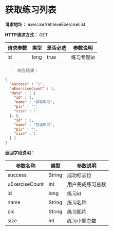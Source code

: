 # 获取练习列表

**请求地址：** exercise/retrieveExerciseList

**HTTP请求方式：** GET

| 请求参数 | 类型 | 是否必选 | 参数说明 |
| -- | -- | -- | -- |
| id | long | true | 练习专题id |

>响应结果：

```json
{
  "success" : "1",
  "uExerciseCount" : 1,
  "data" : [ {
    "id" : 1,
    "name" : "抑郁练习",
    "pic" : "",
    "size" : 2
  }, {
    "id" : 2,
    "name" : "启迪练习",
    "pic" : "",
    "size" : 2
  } ]
}
```

**返回字段说明：**

| 参数名称 | 类型 | 参数说明 |
| -- | -- | -- |
| success | String | 成功标志位 |
| uExerciseCount | int | 用户完成练习总数 |
| id | long | 练习id |
| name | String | 练习名称 |
| pic | String | 练习图片 |
| size | int | 练习小题总数 |
